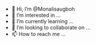 - 👋 Hi, I’m @Monalisaugboh
- 👀 I’m interested in ...
- 🌱 I’m currently learning ...
- 💞️ I’m looking to collaborate on ...
- 📫 How to reach me ...

<!---
Monalisaugboh/Monalisaugboh is a ✨ special ✨ repository because its `README.md` (this file) appears on your GitHub profile.
You can click the Preview link to take a look at your changes.
--->
